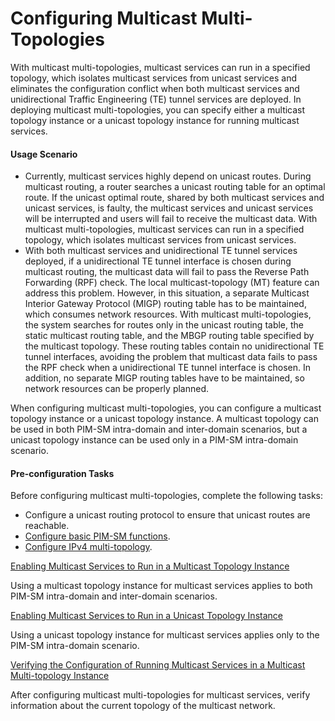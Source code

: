Configuring Multicast Multi-Topologies
======================================

With multicast multi-topologies, multicast services can run in a specified topology, which isolates multicast services from unicast services and eliminates the configuration conflict when both multicast services and unidirectional Traffic Engineering (TE) tunnel services are deployed. In deploying multicast multi-topologies, you can specify either a multicast topology instance or a unicast topology instance for running multicast services.

#### Usage Scenario

* Currently, multicast services highly depend on unicast routes. During multicast routing, a router searches a unicast routing table for an optimal route. If the unicast optimal route, shared by both multicast services and unicast services, is faulty, the multicast services and unicast services will be interrupted and users will fail to receive the multicast data. With multicast multi-topologies, multicast services can run in a specified topology, which isolates multicast services from unicast services.
* With both multicast services and unidirectional TE tunnel services deployed, if a unidirectional TE tunnel interface is chosen during multicast routing, the multicast data will fail to pass the Reverse Path Forwarding (RPF) check. The local multicast-topology (MT) feature can address this problem. However, in this situation, a separate Multicast Interior Gateway Protocol (MIGP) routing table has to be maintained, which consumes network resources. With multicast multi-topologies, the system searches for routes only in the unicast routing table, the static multicast routing table, and the MBGP routing table specified by the multicast topology. These routing tables contain no unidirectional TE tunnel interfaces, avoiding the problem that multicast data fails to pass the RPF check when a unidirectional TE tunnel interface is chosen. In addition, no separate MIGP routing tables have to be maintained, so network resources can be properly planned.

When configuring multicast multi-topologies, you can configure a multicast topology instance or a unicast topology instance. A multicast topology can be used in both PIM-SM intra-domain and inter-domain scenarios, but a unicast topology instance can be used only in a PIM-SM intra-domain scenario.


#### Pre-configuration Tasks

Before configuring multicast multi-topologies, complete the following tasks:

* Configure a unicast routing protocol to ensure that unicast routes are reachable.
* [Configure basic PIM-SM functions](dc_vrp_multicast_cfg_0006.html).
* [Configure IPv4 multi-topology](dc_vrp_ip-route_cfg_0017.html).


[Enabling Multicast Services to Run in a Multicast Topology Instance](../../../../software/nev8r10_vrpv8r16/user/vrp/dc_vrp_multicast_cfg_2167.html)

Using a multicast topology instance for multicast services applies to both PIM-SM intra-domain and inter-domain scenarios.

[Enabling Multicast Services to Run in a Unicast Topology Instance](../../../../software/nev8r10_vrpv8r16/user/vrp/dc_vrp_multicast_cfg_2168.html)

Using a unicast topology instance for multicast services applies only to the PIM-SM intra-domain scenario.

[Verifying the Configuration of Running Multicast Services in a Multicast Multi-topology Instance](../../../../software/nev8r10_vrpv8r16/user/vrp/dc_vrp_multicast_cfg_2169.html)

After configuring multicast multi-topologies for multicast services, verify information about the current topology of the multicast network.